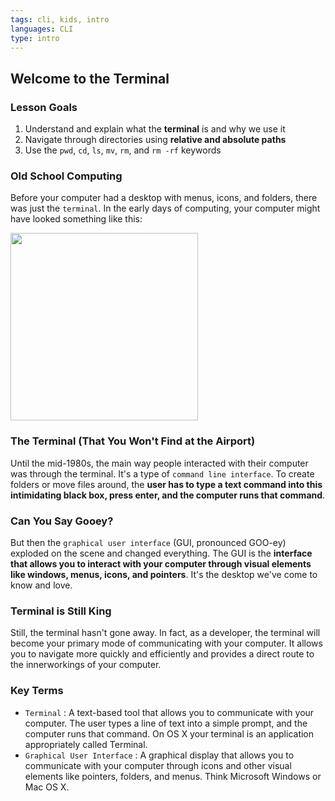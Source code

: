 ```yaml
---
tags: cli, kids, intro
languages: CLI
type: intro
---
```


## Welcome to the Terminal

### Lesson Goals
1. Understand and explain what the **terminal** is and why we use it
2. Navigate through directories using **relative and absolute paths**
3. Use the `pwd`, `cd`, `ls`, `mv`, `rm`, and `rm -rf` keywords

### Old School Computing
Before your computer had a desktop with menus, icons, and folders, there was just the `terminal`. In the early days of computing, your computer might have looked something like this:

<img src="http://upload.wikimedia.org/wikipedia/commons/thumb/9/99/DEC_VT100_terminal.jpg/541px-DEC_VT100_terminal.jpg" width="300">

### The Terminal (That You Won't Find at the Airport)
Until the mid-1980s, the main way people interacted with their computer was through the terminal. It's a type of `command line interface`. To create folders or move files around, the **user has to type a text command into this intimidating black box, press enter, and the computer runs that command**.

### Can You Say Gooey?
But then the `graphical user interface` (GUI, pronounced GOO-ey) exploded on the scene and changed everything. The GUI is the **interface that allows you to interact with your computer through visual elements like windows, menus, icons, and pointers**. It's the desktop we've come to know and love.

### Terminal is Still King
Still, the terminal hasn't gone away. In fact, as a developer, the terminal will become your primary mode of communicating with your computer. It allows you to navigate more quickly and efficiently and provides a direct route to the innerworkings of your computer.

### Key Terms
* `Terminal` : A text-based tool that allows you to communicate with your computer. The user types a line of text into a simple prompt, and the computer runs that command. On OS X your terminal is an application appropriately called Terminal. <br>
* `Graphical User Interface` : A graphical display that allows you to communicate with your computer through icons and other visual elements like pointers, folders, and menus. Think Microsoft Windows or Mac OS X.
